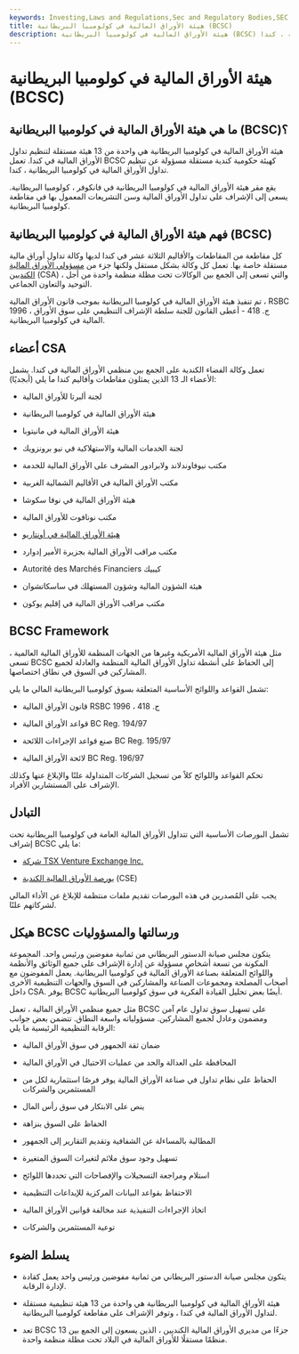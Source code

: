 ```yaml
---
keywords: Investing,Laws and Regulations,Sec and Regulatory Bodies,SEC
title: هيئة الأوراق المالية في كولومبيا البريطانية (BCSC)
description: هيئة الأوراق المالية في كولومبيا البريطانية (BCSC) هي وكالة حكومية مستقلة مسؤولة عن تنظيم تداول الأوراق المالية في كولومبيا البريطانية ، كندا.
---
```


# هيئة الأوراق المالية في كولومبيا البريطانية (BCSC)
## ما هي هيئة الأوراق المالية في كولومبيا البريطانية (BCSC)؟

هيئة الأوراق المالية في كولومبيا البريطانية هي واحدة من 13 هيئة مستقلة لتنظيم تداول الأوراق المالية في كندا. تعمل BCSC كهيئة حكومية كندية مستقلة مسؤولة عن تنظيم تداول الأوراق المالية في كولومبيا البريطانية ، كندا.

يقع مقر هيئة الأوراق المالية في كولومبيا البريطانية في فانكوفر ، كولومبيا البريطانية. يسعى إلى الإشراف على تداول الأوراق المالية وسن التشريعات المعمول بها في مقاطعة كولومبيا البريطانية.

## فهم هيئة الأوراق المالية في كولومبيا البريطانية (BCSC)

كل مقاطعة من المقاطعات والأقاليم الثلاثة عشر في كندا لديها وكالة تداول أوراق مالية مستقلة خاصة بها. تعمل كل وكالة بشكل مستقل ولكنها جزء من [مسؤولي الأوراق المالية الكنديين](/csa) (CSA) ، والتي تسعى إلى الجمع بين الوكالات تحت مظلة منظمة واحدة من أجل التوحيد والتعاون الجماعي.

تم تنفيذ هيئة الأوراق المالية في كولومبيا البريطانية بموجب قانون الأوراق المالية ، RSBC 1996 ، ج. 418 - أعطى القانون للجنة سلطة الإشراف التنظيمي على سوق الأوراق المالية في كولومبيا البريطانية.

## أعضاء CSA

تعمل وكالة الفضاء الكندية على الجمع بين منظمي الأوراق المالية في كندا. يشمل الأعضاء الـ 13 الذين يمثلون مقاطعات وأقاليم كندا ما يلي (أبجديًا):

- لجنة ألبرتا للأوراق المالية

- هيئة الأوراق المالية في كولومبيا البريطانية

- هيئة الأوراق المالية في مانيتوبا

- لجنة الخدمات المالية والاستهلاكية في نيو برونزويك

- مكتب نيوفاوندلاند ولابرادور المشرف على الأوراق المالية للخدمة

- مكتب الأوراق المالية في الأقاليم الشمالية الغربية

- هيئة الأوراق المالية في نوفا سكوشا

- مكتب نونافوت للأوراق المالية

- [هيئة الأوراق المالية في أونتاريو](/ontario-securities-commission)

- مكتب مراقب الأوراق المالية بجزيرة الأمير إدوارد

- Autorité des Marchés Financiers كيبيك

- هيئة الشؤون المالية وشؤون المستهلك في ساسكاتشوان

- مكتب مراقب الأوراق المالية في إقليم يوكون

## BCSC Framework

مثل هيئة الأوراق المالية الأمريكية وغيرها من الجهات المنظمة للأوراق المالية العالمية ، تسعى BCSC إلى الحفاظ على أنشطة تداول الأوراق المالية المنظمة والعادلة لجميع المشاركين في السوق في نطاق اختصاصها.

تشمل القواعد واللوائح الأساسية المتعلقة بسوق كولومبيا البريطانية المالي ما يلي:

- قانون الأوراق المالية RSBC 1996 ، ج. 418

- قواعد الأوراق المالية BC Reg. 194/97

- صنع قواعد الإجراءات اللائحة BC Reg. 195/97

- لائحة الأوراق المالية BC Reg. 196/97

تحكم القواعد واللوائح كلاً من تسجيل الشركات المتداولة علنًا والإبلاغ عنها وكذلك الإشراف على المستشارين الأفراد.

## التبادل

تشمل البورصات الأساسية التي تتداول الأوراق المالية العامة في كولومبيا البريطانية تحت إشراف BCSC ما يلي:

- [شركة TSX Venture Exchange Inc.](/tsxventureexchange)

- [بورصة الأوراق المالية الكندية](/cnq) (CSE)

يجب على المُصدرين في هذه البورصات تقديم ملفات منتظمة للإبلاغ عن الأداء المالي لشركاتهم علنًا.

## هيكل BCSC ورسالتها والمسؤوليات

يتكون مجلس صيانة الدستور البريطاني من ثمانية مفوضين ورئيس واحد. المجموعة المكونة من تسعة أشخاص مسؤولة عن إدارة الإشراف على جميع الوثائق والأنظمة واللوائح المتعلقة بصناعة الأوراق المالية في كولومبيا البريطانية. يعمل المفوضون مع أصحاب المصلحة ومجموعات الصناعة والمشاركين في السوق والجهات التنظيمية الأخرى داخل CSA. يوفر BCSC أيضًا بعض تحليل القيادة الفكرية في سوق كولومبيا البريطانية.

مثل جميع منظمي الأوراق المالية ، تعمل BCSC على تسهيل سوق تداول عام آمن ومضمون وعادل لجميع المشاركين. مسؤولياته واسعة النطاق. تتضمن بعض جوانب الرقابة التنظيمية الرئيسية ما يلي:

- ضمان ثقة الجمهور في سوق الأوراق المالية

- المحافظة على العدالة والحد من عمليات الاحتيال في الأوراق المالية

- الحفاظ على نظام تداول في صناعة الأوراق المالية يوفر فرصًا استثمارية لكل من المستثمرين والشركات

- ينص على الابتكار في سوق رأس المال

- الحفاظ على السوق بنزاهة

- المطالبة بالمساءلة عن الشفافية وتقديم التقارير إلى الجمهور

- تسهيل وجود سوق ملائم لتغيرات السوق المتغيرة

- استلام ومراجعة التسجيلات والإفصاحات التي تحددها اللوائح

- الاحتفاظ بقواعد البيانات المركزية للإيداعات التنظيمية

- اتخاذ الإجراءات التنفيذية عند مخالفة قوانين الأوراق المالية

- توعية المستثمرين والشركات

## يسلط الضوء

- يتكون مجلس صيانة الدستور البريطاني من ثمانية مفوضين ورئيس واحد يعمل كقادة لإدارة الرقابة.

- هيئة الأوراق المالية في كولومبيا البريطانية هي واحدة من 13 هيئة تنظيمية مستقلة لتداول الأوراق المالية في كندا ، وتوفر الإشراف على مقاطعة كولومبيا البريطانية.

- تعد BCSC جزءًا من مديري الأوراق المالية الكنديين ، الذين يسعون إلى الجمع بين 13 منظمًا مستقلًا للأوراق المالية في البلاد تحت مظلة منظمة واحدة.

